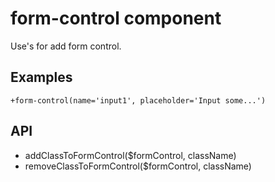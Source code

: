 # form-control component

Use's for add form control.

## Examples

```pug
+form-control(name='input1', placeholder='Input some...')
```

## API

- addClassToFormControl($formControl, className)
- removeClassToFormControl($formControl, className)
